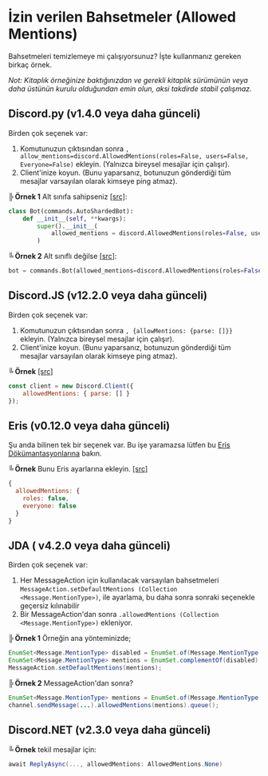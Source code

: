 # İzin verilen Bahsetmeler (Allowed Mentions)
Bahsetmeleri temizlemeye mi çalışıyorsunuz? İşte kullanmanız gereken birkaç örnek.

*Not: Kitaplık örneğinize baktığınızdan ve gerekli kitaplık sürümünün veya daha üstünün kurulu olduğundan emin olun, aksi takdirde stabil çalışmaz.*

## Discord.py (v1.4.0 veya daha günceli)

Birden çok seçenek var:
1) Komutunuzun çıktısından sonra `, allow_mentions=discord.AllowedMentions(roles=False, users=False, Everyone=False)` ekleyin. (Yalnızca bireysel mesajlar için çalışır).
2) Client'inize koyun. (Bunu yaparsanız, botunuzun gönderdiği tüm mesajlar varsayılan olarak kimseye ping atmaz).

**╠ Örnek 1** Alt sınıfa sahipseniz [[src]](https://github.com/TheMoksej/Dredd/blob/76ff9608af1bd5a09a89f523996d57103a83b471/bot.py#L107):
```py
class Bot(commands.AutoShardedBot):
    def __init__(self, **kwargs):
        super().__init__(
            allowed_mentions = discord.AllowedMentions(roles=False, users=False, everyone=False),
        )
```

**╚ Örnek 2** Alt sınıflı değilse [[src]](https://github.com/discordextremelist/bot/blob/915d203ca2b4ae4bbf9f55cb303c5dc5a4b17e8f/bot.py#L59):
```py
bot = commands.Bot(allowed_mentions=discord.AllowedMentions(roles=False, users=False, everyone=False))
```

## Discord.JS (v12.2.0 veya daha günceli)

Birden çok seçenek var:
1) Komutunuzun çıktısından sonra `, {allowMentions: {parse: []}}` ekleyin. (Yalnızca bireysel mesajlar için çalışır).
2) Client'inize koyun. (Bunu yaparsanız, botunuzun gönderdiği tüm mesajlar varsayılan olarak kimseye ping atmaz).

**╚ Örnek** [[src]](https://github.com/discordextremelist/website/blob/5394fcd179d5fc75e0ef9fbb9e674186a13f620a/src/Util/Services/discord.ts#L30)
```js
const client = new Discord.Client({
    allowedMentions: { parse: [] }
});
```

## Eris (v0.12.0 veya daha günceli)

Şu anda bilinen tek bir seçenek var. Bu işe yaramazsa lütfen bu [Eris Dökümantasyonlarına](https://abal.moe/Eris/docs/PrivateChannel#function-createMessage) bakın.

**╚ Örnek** Bunu Eris ayarlarına ekleyin. [[src]](# "Franklin#8888 (425966117840748545)")
```js
{
  allowedMentions: {
    roles: false,
    everyone: false
  }
}
```

## JDA ( v4.2.0 veya daha günceli)

Birden çok seçenek var:
1. Her MessageAction için kullanılacak varsayılan bahsetmeleri `MessageAction.setDefaultMentions (Collection <Message.MentionType>)`, ile ayarlama, bu daha sonra sonraki seçenekle geçersiz kılınabilir
2. Bir MessageAction'dan sonra `.allowedMentions (Collection <Message.MentionType>)` ekleniyor.

**╠ Örnek 1** Örneğin ana yönteminizde;
```java
EnumSet<Message.MentionType> disabled = EnumSet.of(Message.MentionType.EVERYONE, Message.MentionType.ROLE);
EnumSet<Message.MentionType> mentions = EnumSet.complementOf(disabled); // all mentions except everyone and roles
MessageAction.setDefaultMentions(mentions);
```

**╠ Örnek 2** MessageAction'dan sonra?
```java
EnumSet<Message.MentionType> mentions = EnumSet.of(Message.MentionType.USER); // only user mentions
channel.sendMessage(...).allowedMentions(mentions).queue();
```

## Discord.NET (v2.3.0 veya daha günceli)

**╚ Örnek** tekil mesajlar için:
```csharp
await ReplyAsync(..., allowedMentions: AllowedMentions.None)
```
